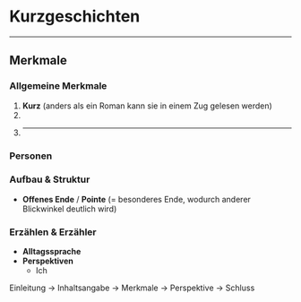 # Kurzgeschichten
___
## Merkmale
### Allgemeine Merkmale
1. **Kurz** (anders als ein Roman kann sie in einem Zug gelesen werden)
2. 
3. ****
### Personen

### Aufbau & Struktur
- **Offenes Ende** / **Pointe** (= besonderes Ende, wodurch anderer Blickwinkel deutlich wird)

### Erzählen & Erzähler
- **Alltagssprache**
- **Perspektiven**
	- Ich

Einleitung → Inhaltsangabe → Merkmale → Perspektive → Schluss